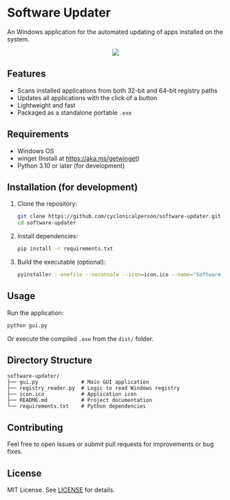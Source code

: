 # Software Updater

An Windows application for the automated updating of apps installed on the system.<br>
<p align="center">
  <img src="https://github.com/user-attachments/assets/f21ce4f7-4598-4eec-9fca-67d38fb22f72" />
</p>

## Features

- Scans installed applications from both 32-bit and 64-bit registry paths
- Updates all applications with the click of a button
- Lightweight and fast
- Packaged as a standalone portable `.exe`

## Requirements

- Windows OS
- winget (Install at https://aka.ms/getwinget)
- Python 3.10 or later (for development)

## Installation (for development)

1. Clone the repository:

    ```bash
    git clone https://github.com/cyclonicalperson/software-updater.git
    cd software-updater
    ```

2. Install dependencies:

    ```bash
    pip install -r requirements.txt
    ```

3. Build the executable (optional):

    ```bash
    pyinstaller --onefile --noconsole --icon=icon.ico --name="Software Updater" gui.py
    ```

## Usage

Run the application:

```bash
python gui.py
```

Or execute the compiled `.exe` from the `dist/` folder.

## Directory Structure

```
software-updater/
├── gui.py              # Main GUI application
├── registry_reader.py  # Logic to read Windows registry
├── icon.ico            # Application icon
├── README.md           # Project documentation
└── requirements.txt    # Python dependencies
```

## Contributing

Feel free to open issues or submit pull requests for improvements or bug fixes.

## License

MIT License. See [LICENSE](LICENSE) for details.

